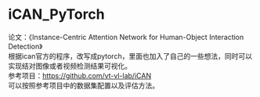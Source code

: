 # iCAN_PyTorch  
论文：《Instance-Centric Attention Network for Human-Object Interaction Detection》  
根据ican官方的程序，改写成pytorch，里面也加入了自己的一些想法，同时可以实现结对图像或者视频检测结果可视化。  
参考项目：https://github.com/vt-vl-lab/iCAN  
可以按照参考项目中的数据集配置以及评估方法。
